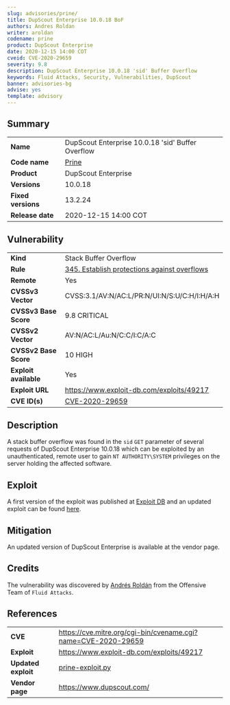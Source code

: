 ```yaml
---
slug: advisories/prine/
title: DupScout Enterprise 10.0.18 BoF
authors: Andres Roldan
writer: aroldan
codename: prine
product: DupScout Enterprise
date: 2020-12-15 14:00 COT
cveid: CVE-2020-29659
severity: 9.8
description: DupScout Enterprise 10.0.18 'sid' Buffer Overflow
keywords: Fluid Attacks, Security, Vulnerabilities, DupScout
banner: advisories-bg
advise: yes
template: advisory
---
```


## Summary

|                    |                                                   |
|--------------------|---------------------------------------------------|
| **Name**           | DupScout Enterprise 10.0.18 'sid' Buffer Overflow |
| **Code name**      | [Prine](https://en.wikipedia.org/wiki/John_Prine) |
| **Product**        | DupScout Enterprise                               |
| **Versions**       | 10.0.18                                           |
| **Fixed versions** | 13.2.24                                           |
| **Release date**   | 2020-12-15 14:00 COT                              |

## Vulnerability

|                       |                                                                                                   |
|-----------------------|---------------------------------------------------------------------------------------------------|
| **Kind**              | Stack Buffer Overflow                                                                             |
| **Rule**              | [345. Establish protections against overflows](https://docs.fluidattacks.com/criteria/requirements/345/) |
| **Remote**            | Yes                                                                                               |
| **CVSSv3 Vector**     | CVSS:3.1/AV:N/AC:L/PR:N/UI:N/S:U/C:H/I:H/A:H                                                      |
| **CVSSv3 Base Score** | 9.8 CRITICAL                                                                                      |
| **CVSSv2 Vector**     | AV:N/AC:L/Au:N/C:C/I:C/A:C                                                                        |
| **CVSSv2 Base Score** | 10 HIGH                                                                                           |
| **Exploit available** | Yes                                                                                               |
| **Exploit URL**       | <https://www.exploit-db.com/exploits/49217>                                                       |
| **CVE ID(s)**         | [CVE-2020-29659](https://cve.mitre.org/cgi-bin/cvename.cgi?name=CVE-2020-29659)                   |

## Description

A stack buffer overflow was found in the `sid` `GET` parameter of
several requests of DupScout Enterprise 10.0.18 which can be exploited
by an unauthenticated, remote user to gain `NT AUTHORITY\SYSTEM`
privileges on the server holding the affected software.

## Exploit

A first version of the exploit was published at [Exploit
DB](https://www.exploit-db.com/exploits/49217) and an updated exploit
can be found [here](prine-exploit.py).

## Mitigation

An updated version of DupScout Enterprise is available at the vendor
page.

## Credits

The vulnerability was discovered by [Andrés
Roldán](https://www.linkedin.com/in/andres-roldan/) from the Offensive
Team of `Fluid Attacks`.

## References

|                     |                                                                 |
|---------------------|-----------------------------------------------------------------|
| **CVE**             | <https://cve.mitre.org/cgi-bin/cvename.cgi?name=CVE-2020-29659> |
| **Exploit**         | <https://www.exploit-db.com/exploits/49217>                     |
| **Updated exploit** | [prine-exploit.py](prine-exploit.py)                            |
| **Vendor page**     | <https://www.dupscout.com/>                                     |
